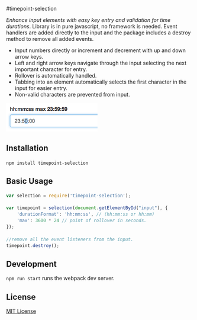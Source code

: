 #timepoint-selection

*Enhance input elements with easy key entry and validation for time durations*. Library is in pure javascript, no framework is needed. Event handlers are added directly to the input and the package includes a destroy method to remove all added events.
* Input numbers directly or increment and decrement with up and down arrow keys.
* Left and right arrow keys navigate through the input selecting the next important character for entry.
* Rollover is automatically handled.
* Tabbing into an element automatically selects the first character in the input for easier entry.
* Non-valid characters are prevented from input.

![Screenshot](pic.png?raw=true "23:59:59 limited selection")

## Installation

  `npm install timepoint-selection`

## Basic Usage

```javascript
var selection = require('timepoint-selection');

var timepoint = selection(document.getElementById("input"), {
    'durationFormat': 'hh:mm:ss', // (hh:mm:ss or hh:mm)
    'max': 3600 * 24 // point of rollover in seconds.
});

//remove all the event listeners from the input.
timepoint.destroy();
```

## Development

  `npm run start` runs the webpack dev server.

## License

[MIT License](http://doge.mit-license.org)